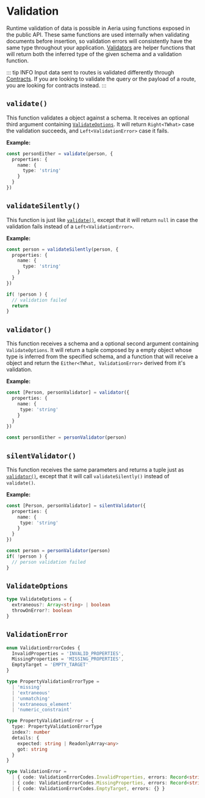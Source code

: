 # Validation

Runtime validation of data is possible in Aeria using functions exposed in the public API. These same functions are used internally when validating documents before insertion, so validation errors will consistently have the same type throughout your application. [Validators](#validator) are helper functions that will return both the inferred type of the given schema and a validation function.

::: tip INFO
Input data sent to routes is validated differently through [Contracts](/aeria/contracts). If you are looking to validate the query or the payload of a route, you are looking for contracts instead.
:::


## `validate()`

This function validates a object against a schema. It receives an optional third argument containing [`ValidateOptions`](#validateoptions). It will return `Right<TWhat>` case the validation succeeds, and `Left<ValidationError>` case it fails.

**Example:**

```typescript
const personEither = validate(person, {
  properties: {
    name: {
      type: 'string'
    }
  }
})
```

## `validateSilently()`

This function is just like [`validate()`](#validate), except that it will return `null` in case the validation fails instead of a `Left<ValidationError>`.

**Example:**

```typescript
const person = validateSilently(person, {
  properties: {
    name: {
      type: 'string'
    }
  }
})

if( !person ) {
  // validation failed
  return
}
```

## `validator()`

This function receives a schema and a optional second argument containing `ValidateOptions`. It will return a tuple composed by a empty object whose type is inferred from the specified schema, and a function that will receive a object and return the `Either<TWhat, ValidationError>` derived from it's validation.

**Example:**

```typescript
const [Person, personValidator] = validator({
  properties: {
    name: {
     type: 'string'
    }
  }
})

const personEither = personValidator(person)
```

## `silentValidator()`

This function receives the same parameters and returns a tuple just as [`validator()`](#validator), except that it will call `validateSilently()` instead of `validate()`.

**Example:**

```typescript
const [Person, personValidator] = silentValidator({
  properties: {
    name: {
     type: 'string'
    }
  }
})

const person = personValidator(person)
if( !person ) {
  // person validation failed
}
```

## `ValidateOptions`

```typescript
type ValidateOptions = {
  extraneous?: Array<string> | boolean
  throwOnError?: boolean
}
```

## `ValidationError`

```typescript
enum ValidationErrorCodes {
  InvalidProperties = 'INVALID_PROPERTIES',
  MissingProperties = 'MISSING_PROPERTIES',
  EmptyTarget = 'EMPTY_TARGET'
}

type PropertyValidationErrorType =
  | 'missing'
  | 'extraneous'
  | 'unmatching'
  | 'extraneous_element'
  | 'numeric_constraint'

type PropertyValidationError = {
  type: PropertyValidationErrorType
  index?: number
  details: {
    expected: string | ReadonlyArray<any>
    got: string
  }
}

type ValidationError =
  | { code: ValidationErrorCodes.InvalidProperties, errors: Record<string, PropertyValidationError | ValidationError> }
  | { code: ValidationErrorCodes.MissingProperties, errors: Record<string, { type: 'missing'  }> }
  | { code: ValidationErrorCodes.EmptyTarget, errors: {} }
```

